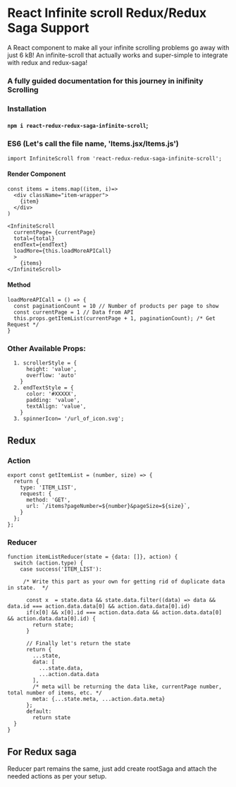 # React Infinite scroll Redux/Redux Saga Support

A React component to make all your infinite scrolling problems go away with just 6 kB! An infinite-scroll that actually works and super-simple to integrate with redux and redux-saga!

### A fully guided documentation for this journey in inifinity Scrolling

### Installation

#### `npm i react-redux-redux-saga-infinite-scroll`;

### ES6  (Let's call the file name, 'Items.jsx/Items.js')

`import InfiniteScroll from 'react-redux-redux-saga-infinite-scroll';`

#### Render Component
```
const items = items.map((item, i)=> 
  <div className="item-wrapper">
    {item}
  </div>
)

<InfiniteScroll
  currentPage= {currentPage}
  total={total} 
  endText={endText}
  loadMore={this.loadMoreAPICall}
  >
    {items}
</InfiniteScroll>
```

#### Method
```
loadMoreAPICall = () => {
  const paginationCount = 10 // Number of products per page to show
  const currentPage = 1 // Data from API
  this.props.getItemList(currentPage + 1, paginationCount); /* Get Request */
}
```

### Other Available Props: 
```
  1. scrollerStyle = {
      height: 'value',
      overflow: 'auto'
    }
  2. endTextStyle = {
      color: '#XXXXX',
      padding: 'value',
      textAlign: 'value',
    }
  3. spinnerIcon= '/url_of_icon.svg';
```
## Redux

### Action
```
export const getItemList = (number, size) => {
  return {
    type: 'ITEM_LIST',
    request: {
      method: 'GET',
      url: `/items?pageNumber=${number}&pageSize=${size}`,
    }
  };
};
```

### Reducer

```
function itemListReducer(state = {data: []}, action) {
  switch (action.type) {
    case success('ITEM_LIST'):
      
     /* Write this part as your own for getting rid of duplicate data in state.  */

      const x  = state.data && state.data.filter((data) => data && data.id === action.data.data[0] && action.data.data[0].id)
      if(x[0] && x[0].id === action.data.data && action.data.data[0] && action.data.data[0].id) {
        return state;
      }

      // Finally let's return the state
      return {
        ...state,
        data: [
          ...state.data, 
          ...action.data.data
        ],
        /* meta will be returning the data like, currentPage number, total number of items, etc. */
        meta: {...state.meta, ...action.data.meta}
      };
      default:
        return state
  }
}
```

## For Redux saga

Reducer part remains the same, just add create rootSaga and attach the needed actions as per your setup. 